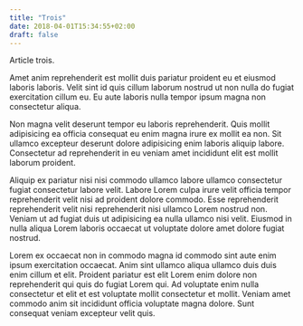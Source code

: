 ```yaml
---
title: "Trois"
date: 2018-04-01T15:34:55+02:00
draft: false
---
```


Article trois.

Amet anim reprehenderit est mollit duis pariatur proident eu et eiusmod laboris laboris. Velit sint id quis cillum laborum nostrud ut non nulla do fugiat exercitation cillum eu. Eu aute laboris nulla tempor ipsum magna non consectetur aliqua.

Non magna velit deserunt tempor eu laboris reprehenderit. Quis mollit adipisicing ea officia consequat eu enim magna irure ex mollit ea non. Sit ullamco excepteur deserunt dolore adipisicing enim laboris aliquip labore. Consectetur ad reprehenderit in eu veniam amet incididunt elit est mollit laborum proident.

Aliquip ex pariatur nisi nisi commodo ullamco labore ullamco consectetur fugiat consectetur labore velit. Labore Lorem culpa irure velit officia tempor reprehenderit velit nisi ad proident dolore commodo. Esse reprehenderit reprehenderit velit nisi reprehenderit nisi ullamco Lorem nostrud non. Veniam ut ad fugiat duis ut adipisicing ea nulla ullamco nisi velit. Eiusmod in nulla aliqua Lorem laboris occaecat ut voluptate dolore amet dolore fugiat nostrud.

Lorem ex occaecat non in commodo magna id commodo sint aute enim ipsum exercitation occaecat. Anim sint ullamco aliqua ullamco duis duis enim cillum et elit. Proident pariatur est elit Lorem enim dolore non reprehenderit qui quis do fugiat Lorem qui. Ad voluptate enim nulla consectetur et elit et est voluptate mollit consectetur et mollit. Veniam amet commodo anim sit incididunt officia voluptate magna dolore. Sunt consequat veniam excepteur velit quis.
